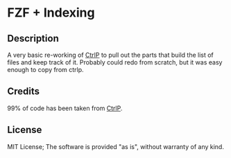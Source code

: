 # FZF + Indexing

## Description
A very basic re-working of [CtrlP](https://github.com/kien/ctrlp.vim) to pull out
the parts that build the list of files and keep track of it. 
Probably could redo from scratch, but it was easy enough to copy from ctrlp.

## Credits

99% of code has been taken from [CtrlP](https://github.com/kien/ctrlp.vim).


## License

MIT License;
The software is provided "as is", without warranty of any kind.
